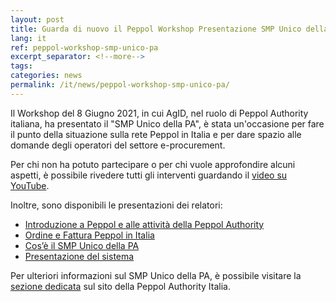 ```yaml
---
layout: post
title: Guarda di nuovo il Peppol Workshop Presentazione SMP Unico della PA del 8 Giugno 2021
lang: it
ref: peppol-workshop-smp-unico-pa
excerpt_separator: <!--more-->
tags:
categories: news
permalink: /it/news/peppol-workshop-smp-unico-pa/
---
```


Il Workshop del 8 Giugno 2021, in cui AgID, nel ruolo di Peppol Authority
italiana, ha presentato il "SMP Unico della PA", è stata un'occasione per fare
il punto della situazione sulla rete Peppol in Italia e per dare spazio alle
domande degli operatori del settore e-procurement.<!--more-->

Per chi non ha potuto partecipare o per chi vuole approfondire alcuni aspetti, è possibile rivedere tutti gli interventi guardando il [video su YouTube](https://youtu.be/eYr7B-PCTrM).

Inoltre, sono disponibili le presentazioni dei relatori:

- [Introduzione a Peppol e alle attività della Peppol Authority](20210608_IntroduzionePeppol_e_PeppolAuthorityItalia.pdf)
- [Ordine e Fattura Peppol in Italia](20210608_PEPPOL_Ordine_Fattura.pdf)
- [Cos’è il SMP Unico della PA](20210608_PeppolAuthorityItalia_SMPUnicoDellaPA.pdf)
- [Presentazione del sistema](20210608_SMP_Unico_della_PA_Funzionalita.pdf)

Per ulteriori informazioni sul SMP Unico della PA, è possibile visitare la
[sezione dedicata](/it/qualificazione-ap-smp/smp-unico-pa/) sul sito della
Peppol Authority Italia.
